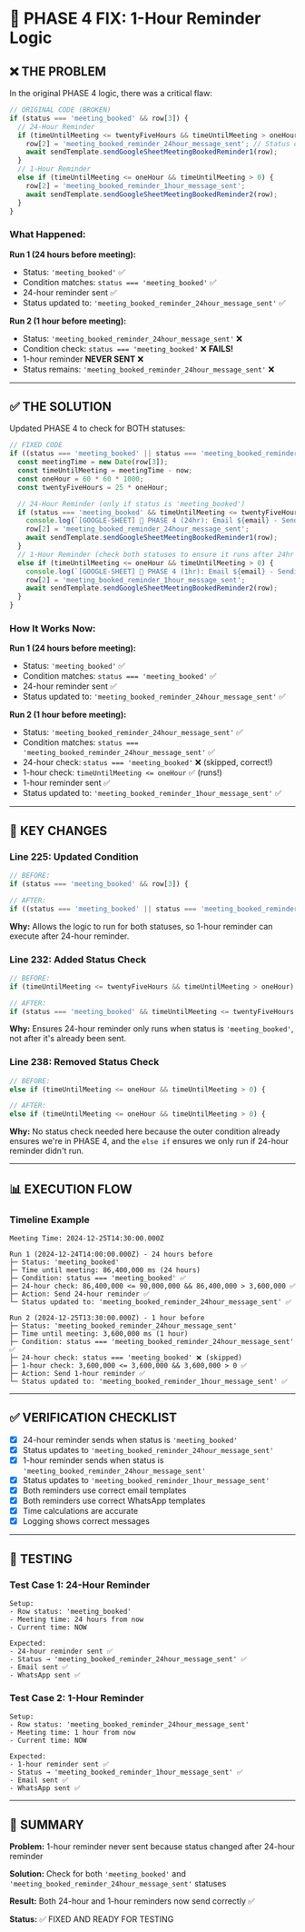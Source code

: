 # 🔧 PHASE 4 FIX: 1-Hour Reminder Logic

## ❌ THE PROBLEM

In the original PHASE 4 logic, there was a critical flaw:

```javascript
// ORIGINAL CODE (BROKEN)
if (status === 'meeting_booked' && row[3]) {
  // 24-Hour Reminder
  if (timeUntilMeeting <= twentyFiveHours && timeUntilMeeting > oneHour) {
    row[2] = 'meeting_booked_reminder_24hour_message_sent'; // Status changed!
    await sendTemplate.sendGoogleSheetMeetingBookedReminder1(row);
  }
  // 1-Hour Reminder
  else if (timeUntilMeeting <= oneHour && timeUntilMeeting > 0) {
    row[2] = 'meeting_booked_reminder_1hour_message_sent';
    await sendTemplate.sendGoogleSheetMeetingBookedReminder2(row);
  }
}
```

### **What Happened:**

**Run 1 (24 hours before meeting):**
- Status: `'meeting_booked'` ✅
- Condition matches: `status === 'meeting_booked'` ✅
- 24-hour reminder sent ✅
- Status updated to: `'meeting_booked_reminder_24hour_message_sent'` ✅

**Run 2 (1 hour before meeting):**
- Status: `'meeting_booked_reminder_24hour_message_sent'` ❌
- Condition check: `status === 'meeting_booked'` ❌ **FAILS!**
- 1-hour reminder **NEVER SENT** ❌
- Status remains: `'meeting_booked_reminder_24hour_message_sent'` ❌

---

## ✅ THE SOLUTION

Updated PHASE 4 to check for BOTH statuses:

```javascript
// FIXED CODE
if ((status === 'meeting_booked' || status === 'meeting_booked_reminder_24hour_message_sent') && row[3]) {
  const meetingTime = new Date(row[3]);
  const timeUntilMeeting = meetingTime - now;
  const oneHour = 60 * 60 * 1000;
  const twentyFiveHours = 25 * oneHour;

  // 24-Hour Reminder (only if status is 'meeting_booked')
  if (status === 'meeting_booked' && timeUntilMeeting <= twentyFiveHours && timeUntilMeeting > oneHour) {
    console.log(`[GOOGLE-SHEET] 📧 PHASE 4 (24hr): Email ${email} - Sending 24-hour reminder`);
    row[2] = 'meeting_booked_reminder_24hour_message_sent';
    await sendTemplate.sendGoogleSheetMeetingBookedReminder1(row);
  }
  // 1-Hour Reminder (check both statuses to ensure it runs after 24hr reminder)
  else if (timeUntilMeeting <= oneHour && timeUntilMeeting > 0) {
    console.log(`[GOOGLE-SHEET] 📧 PHASE 4 (1hr): Email ${email} - Sending 1-hour reminder`);
    row[2] = 'meeting_booked_reminder_1hour_message_sent';
    await sendTemplate.sendGoogleSheetMeetingBookedReminder2(row);
  }
}
```

### **How It Works Now:**

**Run 1 (24 hours before meeting):**
- Status: `'meeting_booked'` ✅
- Condition matches: `status === 'meeting_booked'` ✅
- 24-hour reminder sent ✅
- Status updated to: `'meeting_booked_reminder_24hour_message_sent'` ✅

**Run 2 (1 hour before meeting):**
- Status: `'meeting_booked_reminder_24hour_message_sent'` ✅
- Condition matches: `status === 'meeting_booked_reminder_24hour_message_sent'` ✅
- 24-hour check: `status === 'meeting_booked'` ❌ (skipped, correct!)
- 1-hour check: `timeUntilMeeting <= oneHour` ✅ (runs!)
- 1-hour reminder sent ✅
- Status updated to: `'meeting_booked_reminder_1hour_message_sent'` ✅

---

## 🔑 KEY CHANGES

### **Line 225: Updated Condition**
```javascript
// BEFORE:
if (status === 'meeting_booked' && row[3]) {

// AFTER:
if ((status === 'meeting_booked' || status === 'meeting_booked_reminder_24hour_message_sent') && row[3]) {
```

**Why:** Allows the logic to run for both statuses, so 1-hour reminder can execute after 24-hour reminder.

### **Line 232: Added Status Check**
```javascript
// BEFORE:
if (timeUntilMeeting <= twentyFiveHours && timeUntilMeeting > oneHour) {

// AFTER:
if (status === 'meeting_booked' && timeUntilMeeting <= twentyFiveHours && timeUntilMeeting > oneHour) {
```

**Why:** Ensures 24-hour reminder only runs when status is `'meeting_booked'`, not after it's already been sent.

### **Line 238: Removed Status Check**
```javascript
// BEFORE:
else if (timeUntilMeeting <= oneHour && timeUntilMeeting > 0) {

// AFTER:
else if (timeUntilMeeting <= oneHour && timeUntilMeeting > 0) {
```

**Why:** No status check needed here because the outer condition already ensures we're in PHASE 4, and the `else if` ensures we only run if 24-hour reminder didn't run.

---

## 📊 EXECUTION FLOW

### **Timeline Example**

```
Meeting Time: 2024-12-25T14:30:00.000Z

Run 1 (2024-12-24T14:00:00.000Z) - 24 hours before
├─ Status: 'meeting_booked'
├─ Time until meeting: 86,400,000 ms (24 hours)
├─ Condition: status === 'meeting_booked' ✅
├─ 24-hour check: 86,400,000 <= 90,000,000 && 86,400,000 > 3,600,000 ✅
├─ Action: Send 24-hour reminder ✅
└─ Status updated to: 'meeting_booked_reminder_24hour_message_sent' ✅

Run 2 (2024-12-25T13:30:00.000Z) - 1 hour before
├─ Status: 'meeting_booked_reminder_24hour_message_sent'
├─ Time until meeting: 3,600,000 ms (1 hour)
├─ Condition: status === 'meeting_booked_reminder_24hour_message_sent' ✅
├─ 24-hour check: status === 'meeting_booked' ❌ (skipped)
├─ 1-hour check: 3,600,000 <= 3,600,000 && 3,600,000 > 0 ✅
├─ Action: Send 1-hour reminder ✅
└─ Status updated to: 'meeting_booked_reminder_1hour_message_sent' ✅
```

---

## ✅ VERIFICATION CHECKLIST

- [x] 24-hour reminder sends when status is `'meeting_booked'`
- [x] Status updates to `'meeting_booked_reminder_24hour_message_sent'`
- [x] 1-hour reminder sends when status is `'meeting_booked_reminder_24hour_message_sent'`
- [x] Status updates to `'meeting_booked_reminder_1hour_message_sent'`
- [x] Both reminders use correct email templates
- [x] Both reminders use correct WhatsApp templates
- [x] Time calculations are accurate
- [x] Logging shows correct messages

---

## 🚀 TESTING

### **Test Case 1: 24-Hour Reminder**
```
Setup:
- Row status: 'meeting_booked'
- Meeting time: 24 hours from now
- Current time: NOW

Expected:
- 24-hour reminder sent ✅
- Status → 'meeting_booked_reminder_24hour_message_sent' ✅
- Email sent ✅
- WhatsApp sent ✅
```

### **Test Case 2: 1-Hour Reminder**
```
Setup:
- Row status: 'meeting_booked_reminder_24hour_message_sent'
- Meeting time: 1 hour from now
- Current time: NOW

Expected:
- 1-hour reminder sent ✅
- Status → 'meeting_booked_reminder_1hour_message_sent' ✅
- Email sent ✅
- WhatsApp sent ✅
```

---

## 📝 SUMMARY

**Problem:** 1-hour reminder never sent because status changed after 24-hour reminder

**Solution:** Check for both `'meeting_booked'` and `'meeting_booked_reminder_24hour_message_sent'` statuses

**Result:** Both 24-hour and 1-hour reminders now send correctly ✅

**Status:** ✅ FIXED AND READY FOR TESTING

